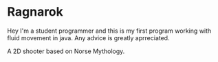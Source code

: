 Ragnarok
========

Hey I'm a student programmer and this is my first program working 
with fluid movement in java. Any advice is greatly aprreciated.

A 2D shooter based on Norse Mythology. 
